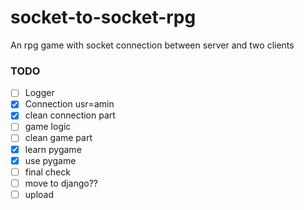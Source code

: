 # socket-to-socket-rpg
An rpg game with socket connection between server and two clients

### TODO
- [ ] Logger
- [x] Connection usr=amin
- [x] clean connection part 
- [ ] game logic
- [ ] clean game part
- [x] learn pygame      
- [x] use pygame 
- [ ] final check
- [ ] move to django??
- [ ] upload    

